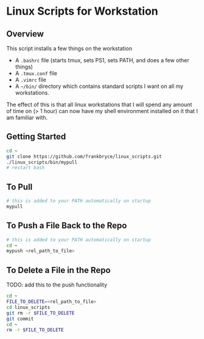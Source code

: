 # Linux Scripts for Workstation

## Overview

This script installs a few things on the workstation

* A `.bashrc` file (starts tmux, sets PS1, sets PATH, and does a few other things)
* A `.tmux.conf` file
* A `.vimrc` file
* A `~/bin/` directory which contains standard scripts I want on all my
  workstations.

The effect of this is that all linux workstations that I will spend any amount
of time on (> 1 hour) can now have my shell environment installed on it that
I am familiar with.

## Getting Started

```bash
cd ~
git clone https://github.com/frankbryce/linux_scripts.git
./linux_scripts/bin/mypull
# restart bash
```

## To Pull

```bash
# this is added to your PATH automatically on startup
mypull
```

## To Push a File Back to the Repo

```bash
# this is added to your PATH automatically on startup
cd ~
mypush <rel_path_to_file>
```

## To Delete a File in the Repo

TODO: add this to the push functionality

```bash
cd ~
FILE_TO_DELETE=<rel_path_to_file>
cd linux_scripts
git rm -r $FILE_TO_DELETE
git commit
cd ~
rm -r $FILE_TO_DELETE
```

